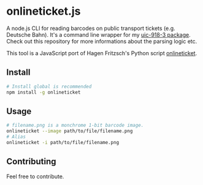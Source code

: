 # onlineticket.js
A node.js CLI for reading barcodes on public transport tickets (e.g. Deutsche Bahn). It's a command line wrapper for my [uic-918-3 package](https://github.com/justusjonas74/uic-918-3). Check out this repository for more informations about the parsing logic etc.

This tool is a JavaScript port of Hagen Fritzsch's Python script  [onlineticket](https://github.com/rumpeltux/onlineticket/).


## Install
```bash
# Install global is recommended
npm install -g onlineticket
```

## Usage
```bash
# filename.png is a monchrome 1-bit barcode image.
onlineticket --image path/to/file/filename.png
# Alias
onlineticket -i path/to/file/filename.png
```

## Contributing
Feel free to contribute.
